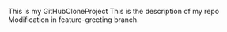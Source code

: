 
This is my GitHubCloneProject
This is the description of my repo
Modification in feature-greeting branch.

